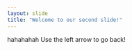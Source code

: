 ```yaml
---
layout: slide
title: "Welcome to our second slide!"
---
```

hahahahah
Use the left arrow to go back!

